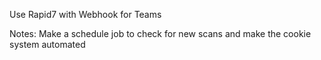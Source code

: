 Use Rapid7 with Webhook for Teams

Notes: Make a schedule job to check for new scans and make the cookie system automated
